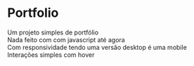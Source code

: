 # Portfolio
Um projeto simples de portfólio <br>
Nada feito com com javascript até agora <br>
Com responsividade tendo uma versão desktop é uma mobile <br>
Interações simples com hover 
